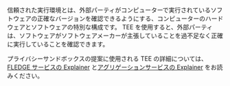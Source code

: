 信頼された実行環境とは、外部パーティがコンピューターで実行されているソフトウェアの正確なバージョンを確認できるようにする、コンピューターのハードウェアとソフトウェアの特別な構成です。 TEE を使用すると、外部パーティは、ソフトウェアがソフトウェアメーカーが主張していることを過不足なく正確に実行していることを確認できます。

プライバシーサンドボックスの提案に使用される TEE の詳細については、[FLEDGE サービスの Explainer](https://github.com/privacysandbox/fledge-docs/blob/main/trusted_services_overview.md#trusted-execution-environment) と[アグリゲーションサービスの Explainer](https://github.com/WICG/attribution-reporting-api/blob/main/AGGREGATION_SERVICE_TEE.md) をお読みください。
